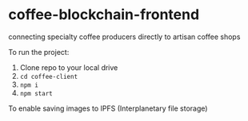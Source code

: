 # coffee-blockchain-frontend
connecting specialty coffee producers directly to artisan coffee shops

To run the project:

1. Clone repo to your local drive
2. `cd coffee-client`
3. `npm i`
4. `npm start`

To enable saving images to IPFS (Interplanetary file storage)


